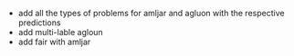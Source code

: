
- add all the types of problems  for amljar and agluon with the respective predictions 
- add multi-lable agloun 
- add fair with amljar 